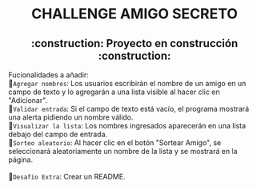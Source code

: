 <h1 align="center"> CHALLENGE AMIGO SECRETO </h1>

<h2 align="center">
:construction: Proyecto en construcción :construction:
</h2>

Fucionalidades a añadir:
<br>
:hammer:`Agregar nombres`: Los usuarios escribirán el nombre de un amigo en un campo de texto y lo agregarán a una lista visible al hacer clic en "Adicionar".
<br>
:hammer:`Validar entrada`: Si el campo de texto está vacío, el programa mostrará una alerta pidiendo un nombre válido.
<br>
:hammer:`Visualizar la lista`: Los nombres ingresados aparecerán en una lista debajo del campo de entrada.
<br>
:hammer:`Sorteo aleatorio`: Al hacer clic en el botón "Sortear Amigo", se seleccionará aleatoriamente un nombre de la lista y se mostrará en la página.
<br>
<br>
:book:`Desafío Extra`: Crear un README.
